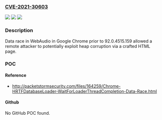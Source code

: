 ### [CVE-2021-30603](https://cve.mitre.org/cgi-bin/cvename.cgi?name=CVE-2021-30603)
![](https://img.shields.io/static/v1?label=Product&message=Chrome&color=blue)
![](https://img.shields.io/static/v1?label=Version&message=%3C%2092.0.4515.159%20&color=brighgreen)
![](https://img.shields.io/static/v1?label=Vulnerability&message=Race&color=brighgreen)

### Description

Data race in WebAudio in Google Chrome prior to 92.0.4515.159 allowed a remote attacker to potentially exploit heap corruption via a crafted HTML page.

### POC

#### Reference
- http://packetstormsecurity.com/files/164259/Chrome-HRTFDatabaseLoader-WaitForLoaderThreadCompletion-Data-Race.html

#### Github
No GitHub POC found.


